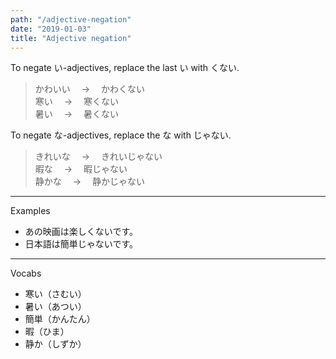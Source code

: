 ```yaml
---
path: "/adjective-negation"
date: "2019-01-03"
title: "Adjective negation"
---
```


To negate い-adjectives, replace the last い with くない.

> かわいい　 → 　かわくない  
> 寒い　 → 　寒くない  
> 暑い　 → 　暑くない

To negate な-adjectives, replace the な with じゃない.

> きれいな　 → 　きれいじゃない  
> 暇な　 → 　暇じゃない  
> 静かな　 → 　静かじゃない

---

Examples

- あの映画は楽しくないです。
- 日本語は簡単じゃないです。

---

Vocabs

- 寒い（さむい）
- 暑い（あつい）
- 簡単（かんたん）
- 暇（ひま）
- 静か（しずか）
